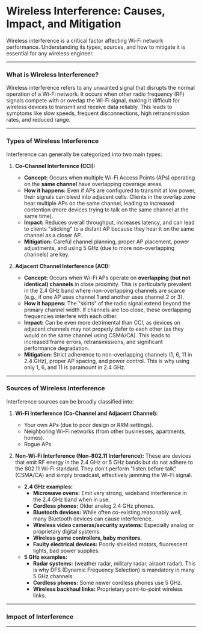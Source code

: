 # Wireless Interference: Causes, Impact, and Mitigation

Wireless interference is a critical factor affecting Wi-Fi network performance. Understanding its types, sources, and how to mitigate it is essential for any wireless engineer.

---

### What is Wireless Interference?

Wireless interference refers to any unwanted signal that disrupts the normal operation of a Wi-Fi network. It occurs when other radio frequency (RF) signals compete with or overlap the Wi-Fi signal, making it difficult for wireless devices to transmit and receive data reliably. This leads to symptoms like slow speeds, frequent disconnections, high retransmission rates, and reduced range.

---

### Types of Wireless Interference

Interference can generally be categorized into two main types:

1.  **Co-Channel Interference (CCI):**
    * **Concept:** Occurs when multiple Wi-Fi Access Points (APs) operating on the **same channel** have overlapping coverage areas.
    * **How it happens:** Even if APs are configured to transmit at low power, their signals can bleed into adjacent cells. Clients in the overlap zone hear multiple APs on the same channel, leading to increased contention (more devices trying to talk on the same channel at the same time).
    * **Impact:** Reduces overall throughput, increases latency, and can lead to clients "sticking" to a distant AP because they hear it on the same channel as a closer AP.
    * **Mitigation:** Careful channel planning, proper AP placement, power adjustments, and using 5 GHz (due to more non-overlapping channels) are key.

2.  **Adjacent Channel Interference (ACI):**
    * **Concept:** Occurs when Wi-Fi APs operate on **overlapping (but not identical) channels** in close proximity. This is particularly prevalent in the 2.4 GHz band where non-overlapping channels are scarce (e.g., if one AP uses channel 1 and another uses channel 2 or 3).
    * **How it happens:** The "skirts" of the radio signal extend beyond the primary channel width. If channels are too close, these overlapping frequencies interfere with each other.
    * **Impact:** Can be even more detrimental than CCI, as devices on adjacent channels may not properly defer to each other (as they would on the same channel using CSMA/CA). This leads to increased frame errors, retransmissions, and significant performance degradation.
    * **Mitigation:** Strict adherence to non-overlapping channels (1, 6, 11 in 2.4 GHz), proper AP spacing, and power control. This is why using only 1, 6, and 11 is paramount in 2.4 GHz.

---

### Sources of Wireless Interference

Interference sources can be broadly classified into:

1.  **Wi-Fi Interference (Co-Channel and Adjacent Channel):**
    * Your own APs (due to poor design or RRM settings).
    * Neighboring Wi-Fi networks (from other businesses, apartments, homes).
    * Rogue APs.

2.  **Non-Wi-Fi Interference (Non-802.11 Interference):** These are devices that emit RF energy in the 2.4 GHz or 5 GHz bands but do not adhere to the 802.11 Wi-Fi standard. They don't perform "listen before talk" (CSMA/CA) and simply broadcast, effectively jamming the Wi-Fi signal.
    * **2.4 GHz examples:**
        * **Microwave ovens:** Emit very strong, wideband interference in the 2.4 GHz band when in use.
        * **Cordless phones:** Older analog 2.4 GHz phones.
        * **Bluetooth devices:** While often co-existing reasonably well, many Bluetooth devices can cause interference.
        * **Wireless video cameras/security systems:** Especially analog or proprietary digital systems.
        * **Wireless game controllers, baby monitors.**
        * **Faulty electrical devices:** Poorly shielded motors, fluorescent lights, bad power supplies.
    * **5 GHz examples:**
        * **Radar systems:** (weather radar, military radar, airport radar). This is why DFS (Dynamic Frequency Selection) is mandatory in many 5 GHz channels.
        * **Cordless phones:** Some newer cordless phones use 5 GHz.
        * **Wireless backhaul links:** Proprietary point-to-point wireless links.

---

### Impact of Interference

* **
